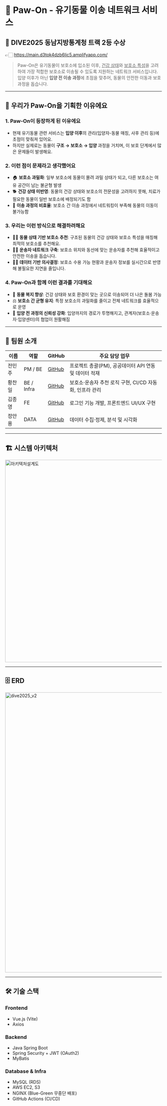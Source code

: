 # 🐾 Paw-On - 유기동물 이송 네트워크 서비스
## 🥈 DIVE2025 동남지방통계청 트랙 2등 수상 </br> 
👉🏻 https://main.d3tok4dzb6lic5.amplifyapp.com/
 
> Paw-On은 유기동물이 보호소에 입소된 이후, <u>건강 상태</u>와 <u>보호소 특성</u>을 고려하여 가장 적합한 보호소로 이송될 수 있도록 지원하는 네트워크 서비스입니다.  
> 입양 이후가 아닌 **입양 전 이송 과정**에 초점을 맞추어, 동물의 안전한 이동과 보호 과정을 돕습니다.

---

## 🚀 우리가 Paw-On을 기획한 이유에요

### 1. Paw-On이 등장하게 된 이유에요
- 현재 유기동물 관련 서비스는 **입양 이후**의 관리(입양자-동물 매칭, 사후 관리 등)에 초점이 맞춰져 있어요.  
- 하지만 실제로는 동물이 **구조 → 보호소 → 입양** 과정을 거치며, 이 보호 단계에서 많은 문제들이 발생해요.

### 2. 이런 점이 문제라고 생각했어요
- 🏠 **보호소 과밀화**: 일부 보호소에 동물이 몰려 과밀 상태가 되고, 다른 보호소는 여유 공간이 남는 불균형 발생  
- 🐕 **건강 상태 미반영**: 동물의 건강 상태와 보호소의 전문성을 고려하지 못해, 치료가 필요한 동물이 일반 보호소에 배정되기도 함  
- 🚛 **이송 과정의 비효율**: 보호소 간 이송 과정에서 네트워킹이 부족해 동물의 이동이 불가능함

### 3. 우리는 이런 방식으로 해결하려해요
- ☝🏻 **동물 상태 기반 보호소 추천**: 구조된 동물의 건강 상태와 보호소 특성을 매칭해 최적의 보호소를 추천해요.  
- ✌🏻 **운송자 네트워크 구축**: 보호소 위치와 동선에 맞는 운송자를 추천해 효율적이고 안전한 이송을 돕습니다.  
- 🤞🏻 **데이터 기반 의사결정**: 보호소 수용 가능 현황과 운송자 정보를 실시간으로 반영해 불필요한 지연을 줄입니다.  

### 4. Paw-On과 함께 이런 결과를 기대해요
- 🐾 **동물 복지 향상**: 건강 상태와 보호 환경이 맞는 곳으로 이송되어 더 나은 돌봄 가능  
- ⚖️ **보호소 간 균형 유지**: 특정 보호소의 과밀화를 줄이고 전체 네트워크를 효율적으로 운영  
- 🚀 **입양 전 과정의 신뢰성 강화**: 입양까지의 경로가 투명해지고, 관계자(보호소·운송자·입양센터)의 협업이 원활해짐  

---

## 👥 팀원 소개
| 이름   | 역할       | GitHub                                      | 주요 담당 업무 |
|--------|------------|---------------------------------------------|----------------|
| 전민주 | PM / BE    | [GitHub](https://github.com/odeto1310)      | 프로젝트 총괄(PM), 공공데이터 API 연동 및 데이터 적재 |
| 황찬일 | BE / Infra | [GitHub](https://github.com/cihwang)        | 보호소·운송자 추천 로직 구현, CI/CD 자동화, 인프라 관리|
| 김종영 | FE         | [GitHub](https://github.com/jong-0)         | 로그인 기능 개발, 프론트엔드 UI/UX 구현 |
| 정안용 | DATA       | [GitHub](https://github.com/AnnyeongHae)    | 데이터 수집·정제, 분석 및 시각화 |
---

## 🏗 시스템 아키텍처

<img width="1066" height="652" alt="아키텍처설계도" src="https://github.com/user-attachments/assets/fc2bde26-2f07-4081-b8a3-14fbd376566b" />

---

## 🗄 ERD

<img width="2000" height="902" alt="dive2025_v2" src="https://github.com/user-attachments/assets/5fbb9e7b-c11f-4bb7-a0ea-9cbc07b3d2a8" />

---

## 🛠 기술 스택
### Frontend
- Vue.js (Vite)
- Axios

### Backend
- Java Spring Boot
- Spring Security + JWT (OAuth2)
- MyBatis 

### Database & Infra
- MySQL (RDS)
- AWS EC2, S3
- NGINX (Blue-Green 무중단 배포)
- GitHub Actions (CI/CD)


